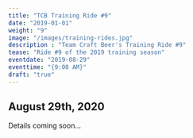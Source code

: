 ```yaml
---
title: "TCB Training Ride #9"
date: "2019-01-01"
weight: "9"
image: "/images/training-rides.jpg"
description : "Team Craft Beer's Training Ride #9"
tease: "Ride #9 of the 2019 training season" 
eventdate: "2019-08-29"
eventtime: "{9:00 AM}"
draft: "true"
---
```


## August 29th, 2020

Details coming soon...